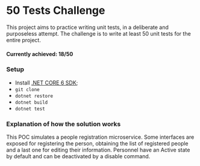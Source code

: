 # 50 Tests Challenge

This project aims to practice writing unit tests, in a deliberate and purposeless attempt. The challenge is to write at least 50 unit tests for the entire project.

#### Currently achieved: 18/50

### Setup

- Install [.NET CORE 6 SDK](https://dotnet.microsoft.com/en-us/download);
- ```git clone```
- ```dotnet restore```
- ```dotnet build```
- ```dotnet test```

### Explanation of how the solution works

This POC simulates a people registration microservice. Some interfaces are exposed for registering the person, obtaining the list of registered people and a last one for editing their information. Personnel have an Active state by default and can be deactivated by a disable command.
